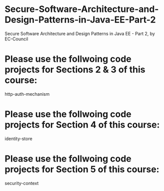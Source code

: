 # Secure-Software-Architecture-and-Design-Patterns-in-Java-EE-Part-2
Secure Software Architecture and Design Patterns in Java EE - Part 2, by EC-Council
# Please use the follwoing code projects for Sections 2 & 3 of this course:
http-auth-mechanism
# Please use the follwoing code projects for Section 4 of this course:
identity-store
# Please use the follwoing code projects for Section 5 of this course:
security-context

